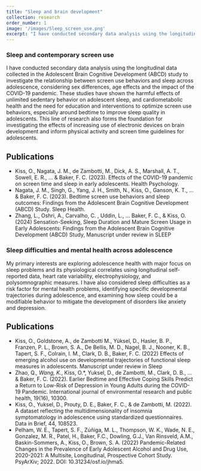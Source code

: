 ```yaml
---
title: "Sleep and brain development"
collection: research
order_number: 1
image: '/images/Sleep_screen_use.png'
excerpt: "I have conducted secondary data analysis using the longitudinal data collected in the Adolescent Brain Cognitive Development (ABCD) study to investigate the relationship between screen use behaviors and sleep across adolescence, considering sex differences, age effects and the impact of the COVID-19 pandemic."
---
```


### Sleep and contemporary screen use

I have conducted secondary data analysis using the longitudinal data collected in the Adolescent Brain Cognitive Development (ABCD) study to investigate the relationship between screen use behaviors and sleep across adolescence, considering sex differences, age effects and the impact of the COVID-19 pandemic. These studies have shown the harmful effects of unlimited sedentary behavior on adolescent sleep, and cardiometabolic health and the need for education and interventions to optimize screen use behaviors, especially around bedtime to improve sleep quality in adolescents. This line of research also forms the foundation for investigating the effects of increasing use of electronic devices on brain development and inform physical activity and screen time guidelines for adolescents.

## Publications

* Kiss, O., Nagata, J. M., de Zambotti, M., Dick, A. S., Marshall, A. T., Sowell, E. R., ... & Baker, F. C. (2023). Effects of the COVID-19 pandemic on screen time and sleep in early adolescents. Health Psychology.
* Nagata, J. M., Singh, G., Yang, J. H., Smith, N., Kiss, O., Ganson, K. T., ... & Baker, F. C. (2023). Bedtime screen use behaviors and sleep outcomes: Findings from the Adolescent Brain Cognitive Development (ABCD) Study. Sleep Health. 
* Zhang, L., Oshri, A., Carvalho, C. , Uddin, L., … Baker, F. C., & Kiss, O. (2024) Sensation-Seeking, Sleep Duration and Mature Screen Usage in Early Adolescents: Findings from the Adolescent Brain Cognitive Development (ABCD) Study, Manuscript under review in SLEEP

### Sleep difficulties and mental health across adolescence

My primary interests are exploring adolescence health with major focus on sleep problems and its physiological correlates using longitudinal self-reported data, heart rate variability, electrophysiology, and polysomnographic measures. I have also considered sleep difficulties as a risk factor for mental health problems, identifying specific developmental trajectories during adolescence, and examining how sleep could be a modifiable behavior to mitigate the development of disorders like anxiety and depression.

## Publications

* Kiss, O., Goldstone, A., de Zambotti M., Yüksel, D., Hasler, B. P., Franzen, P. L., Brown, S. A., De Bellis, M. D., Nagel, B. J., Nooner, K. B., Tapert, S. F., Colrain, I. M., Clark, D. B., Baker, F. C. (2022) Effects of emerging alcohol use on developmental trajectories of functional sleep measures in adolescents. Manuscript under review in Sleep 
* Zhao, Q.*, Wang, K.*, Kiss, O.*, Yuksel, D., de Zambotti, M., Clark, D. B., ... & Baker, F. C. (2022). Earlier Bedtime and Effective Coping Skills Predict a Return to Low-Risk of Depression in Young Adults during the COVID-19 Pandemic. International journal of environmental research and public health, 19(16), 10300.
* Kiss, O., Yuksel, D., Prouty, D. E., Baker, F. C., & de Zambotti, M. (2022). A dataset reflecting the multidimensionality of insomnia symptomatology in adolescence using standardized questionnaires. Data in Brief, 44, 108523.
* Pelham, W. E., Tapert, S. F., Zúñiga, M. L., Thompson, W. K., Wade, N. E., Gonzalez, M. R., Patel, H., Baker, F.C., Dowling, G.J., Van Rinsveld, A.M., Baskin-Sommers, A., Kiss, O., Brown, S. A. (2022) Pandemic-Related Changes in the Prevalence of Early Adolescent Alcohol and Drug Use, 2020-2021: A Multisite, Longitudinal, Prospective Cohort Study. PsyArXiv; 2022. DOI: 10.31234/osf.io/jhma5.